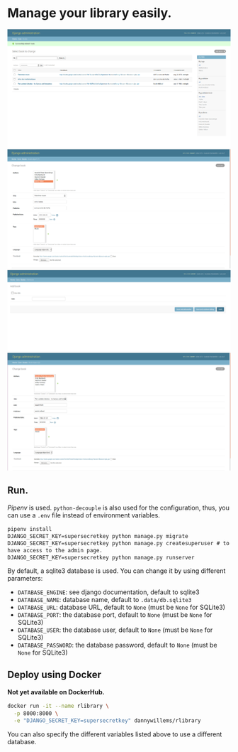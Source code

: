 Manage your library easily.
=================================

<img src=".github/Selection_016.png" alt="Overview"/>
<img src=".github/Selection_017.png" alt="Overview"/>
<img src=".github/Selection_018.png" alt="Overview"/>
<img src=".github/Selection_019.png" alt="Overview"/>

## Run.

*Pipenv* is used. `python-decouple` is also used for the configuration, thus, you can use a `.env` file instead of
environment variables.

```
pipenv install
DJANGO_SECRET_KEY=supersecretkey python manage.py migrate
DJANGO_SECRET_KEY=supersecretkey python manage.py createsuperuser # to have access to the admin page.
DJANGO_SECRET_KEY=supersecretkey python manage.py runserver
```

By default, a sqlite3 database is used. You can change it by using different parameters:
- `DATABASE_ENGINE`: see django documentation, default to sqlite3
- `DATABASE_NAME`: database name, default to `.data/db.sqlite3`
- `DATABASE_URL`: database URL, default to `None` (must be `None` for SQLite3)
- `DATABASE_PORT`: the database port, default to `None` (must be `None` for SQLite3)
- `DATABASE_USER`: the database user, default to `None` (must be `None` for SQLite3)
- `DATABASE_PASSWORD`: the database password, default to `None` (must be `None` for SQLite3)

## Deploy using Docker

**Not yet available on DockerHub.**
```bash
docker run -it --name rlibrary \
  -p 8000:8000 \
  -e "DJANGO_SECRET_KEY=supersecretkey" dannywillems/rlibrary
```

You can also specify the different variables listed above to use a different database.